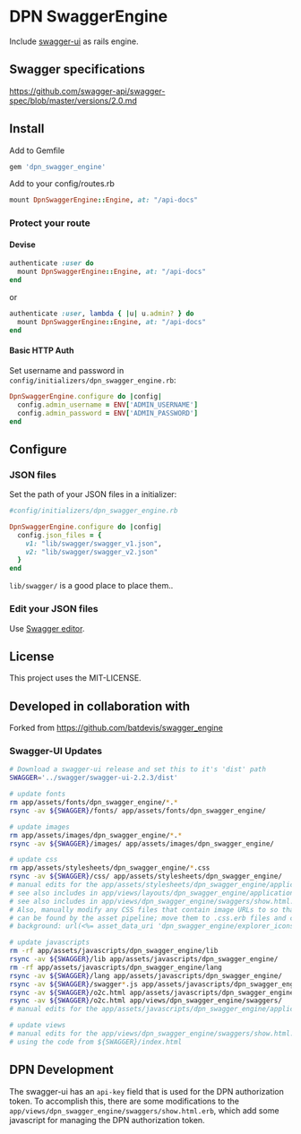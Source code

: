 # DPN SwaggerEngine

Include [swagger-ui](https://github.com/swagger-api/swagger-ui) as rails engine.

## Swagger specifications

https://github.com/swagger-api/swagger-spec/blob/master/versions/2.0.md

## Install

Add to Gemfile

```ruby
gem 'dpn_swagger_engine'
```

Add to your config/routes.rb

```ruby
mount DpnSwaggerEngine::Engine, at: "/api-docs"
```

### Protect your route

#### Devise

```ruby
authenticate :user do
  mount DpnSwaggerEngine::Engine, at: "/api-docs"
end
```

or

```ruby
authenticate :user, lambda { |u| u.admin? } do
  mount DpnSwaggerEngine::Engine, at: "/api-docs"
end
```

#### Basic HTTP Auth

Set username and password in `config/initializers/dpn_swagger_engine.rb`:

```ruby
DpnSwaggerEngine.configure do |config|
  config.admin_username = ENV['ADMIN_USERNAME']
  config.admin_password = ENV['ADMIN_PASSWORD']
end
```

## Configure

### JSON files

Set the path of your JSON files in a initializer:

```ruby
#config/initializers/dpn_swagger_engine.rb

DpnSwaggerEngine.configure do |config|
  config.json_files = {
    v1: "lib/swagger/swagger_v1.json",
    v2: "lib/swagger/swagger_v2.json"
  }
end
```
`lib/swagger/` is a good place to place them..

### Edit your JSON files

Use [Swagger editor](https://github.com/swagger-api/swagger-editor).

## License

This project uses the MIT-LICENSE.

## Developed in collaboration with

Forked from https://github.com/batdevis/swagger_engine

### Swagger-UI Updates

```sh
# Download a swagger-ui release and set this to it's 'dist' path
SWAGGER='../swagger/swagger-ui-2.2.3/dist'

# update fonts
rm app/assets/fonts/dpn_swagger_engine/*.*
rsync -av ${SWAGGER}/fonts/ app/assets/fonts/dpn_swagger_engine/

# update images
rm app/assets/images/dpn_swagger_engine/*.*
rsync -av ${SWAGGER}/images/ app/assets/images/dpn_swagger_engine/

# update css
rm app/assets/stylesheets/dpn_swagger_engine/*.css
rsync -av ${SWAGGER}/css/ app/assets/stylesheets/dpn_swagger_engine/
# manual edits for the app/assets/stylesheets/dpn_swagger_engine/application.css
# see also includes in app/views/layouts/dpn_swagger_engine/application.html.erb
# see also includes in app/views/dpn_swagger_engine/swaggers/show.html.erb
# Also, manually modify any CSS files that contain image URLs to so that images
# can be found by the asset pipeline; move them to .css.erb files and change image URLs, e.g.
# background: url(<%= asset_data_uri 'dpn_swagger_engine/explorer_icons.png' %>) no-repeat;

# update javascripts
rm -rf app/assets/javascripts/dpn_swagger_engine/lib
rsync -av ${SWAGGER}/lib app/assets/javascripts/dpn_swagger_engine/
rm -rf app/assets/javascripts/dpn_swagger_engine/lang
rsync -av ${SWAGGER}/lang app/assets/javascripts/dpn_swagger_engine/
rsync -av ${SWAGGER}/swagger*.js app/assets/javascripts/dpn_swagger_engine/
rsync -av ${SWAGGER}/o2c.html app/assets/javascripts/dpn_swagger_engine/
rsync -av ${SWAGGER}/o2c.html app/views/dpn_swagger_engine/swaggers/
# manual edits for the app/assets/javascripts/dpn_swagger_engine/application.js

# update views
# manual edits for the app/views/dpn_swagger_engine/swaggers/show.html.erb
# using the code from ${SWAGGER}/index.html
```

## DPN Development

The swagger-ui has an `api-key` field that is used for the DPN authorization
token.  To accomplish this, there are some modifications to the
`app/views/dpn_swagger_engine/swaggers/show.html.erb`, which add some
javascript for managing the DPN authorization token.
